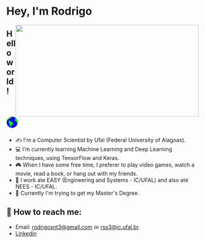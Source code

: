 # Hey, I'm Rodrigo

<img align="right" src="./assets/giphy.gif" width="480" height="240" frameBorder="0" class="giphy-embed" allowFullScreen></img>


## Hello world! <img src="assets/Earth.gif" width="30px">

- ✍ I'm a Computer Scientist by Ufal (Federal University of Alagoas).
- :computer: I’m currently learning Machine Learning and Deep Learning techniques, using TensorFlow and Keras.
- :video_game: When I have some free time, I preferer to play video games, watch a movie, read a book, or hang out with my friends.
- :construction_worker: I work ate EASY (Engineering and Systems - IC/UFAL) and also até NEES - IC/UFAL.
- :pencil: Currently I'm trying to get my Master's Degree.



## :mag_right: How to reach me: 

- Email: rodrigosnt3@gmail.com or rss3@ic.ufal.br.
- [Linkedin](https://www.linkedin.com/in/rodrigo-santos-da-silva-175538175/)
